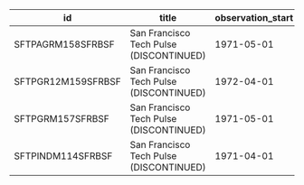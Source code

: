 | id                 | title                                   | observation_start   | observation_end   |
|--------------------|-----------------------------------------|---------------------|-------------------|
| SFTPAGRM158SFRBSF  | San Francisco Tech Pulse (DISCONTINUED) | 1971-05-01          | 2020-03-01        |
| SFTPGR12M159SFRBSF | San Francisco Tech Pulse (DISCONTINUED) | 1972-04-01          | 2020-03-01        |
| SFTPGRM157SFRBSF   | San Francisco Tech Pulse (DISCONTINUED) | 1971-05-01          | 2020-03-01        |
| SFTPINDM114SFRBSF  | San Francisco Tech Pulse (DISCONTINUED) | 1971-04-01          | 2020-03-01        |